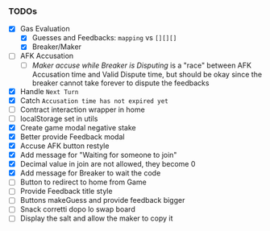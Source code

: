 
### TODOs
   - [x] Gas Evaluation
      - [x] Guesses and Feedbacks: ```mapping``` vs ```[][][]```
      - [x] Breaker/Maker
   - [ ] AFK Accusation
      - [ ] *Maker accuse while Breaker is Disputing* is a "race" between AFK Accusation time and Valid Dispute time, but should be okay since the breaker cannot take forever to dispute the feedbacks
   - [x] Handle `Next Turn`
   - [x] Catch `Accusation time has not expired yet`
   - [ ] Contract interaction wrapper in home
   - [ ] localStorage set in utils
   - [x] Create game modal negative stake
   - [x] Better provide Feedback modal
   - [x] Accuse AFK button restyle
   - [x] Add message for "Waiting for someone to join"
   - [x] Decimal value in join are not allowed, they become 0
   - [x] Add message for Breaker to wait the code
   - [ ] Button to redirect to home from Game
   - [ ] Provide Feedback title style
   - [ ] Buttons makeGuess and provide feedback bigger
   - [ ] Snack corretti dopo lo swap board
   - [ ] Display the salt and allow the maker to copy it